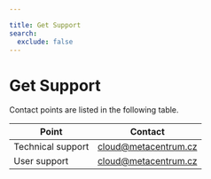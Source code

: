 ```yaml
---

title: Get Support
search:
  exclude: false
---
```


# Get Support

Contact points are listed in the following table. 

| Point                    | Contact                                                        |
|--------------------------|----------------------------------------------------------------|
| Technical support        | cloud@metacentrum.cz                                           |
| User support             | cloud@metacentrum.cz                                           |
